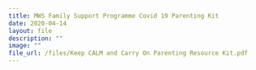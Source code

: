 ```yaml
---
title: MWS Family Support Programme Covid 19 Parenting Kit
date: 2020-04-14
layout: file
description: ""
image: ""
file_url: /files/Keep CALM and Carry On Parenting Resource Kit.pdf
---
```

